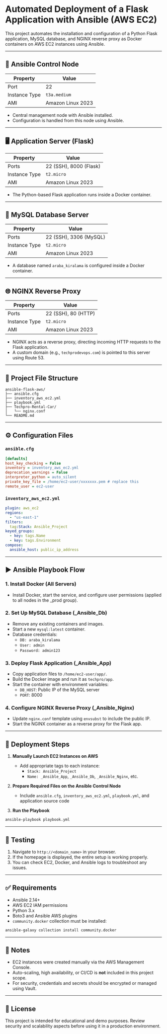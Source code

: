 # Automated Deployment of a Flask Application with Ansible (AWS EC2)

This project automates the installation and configuration of a Python Flask application, MySQL database, and NGINX reverse proxy as Docker containers on AWS EC2 instances using Ansible.

---

## 🔧 Ansible Control Node

| Property      | Value             |
| ------------- | ----------------- |
| Port          | 22                |
| Instance Type | `t3a.medium`      |
| AMI           | Amazon Linux 2023 |

- Central management node with Ansible installed.
- Configuration is handled from this node using Ansible.

---

## 🖥️ Application Server (Flask)

| Property      | Value                  |
| ------------- | ---------------------- |
| Ports         | 22 (SSH), 8000 (Flask) |
| Instance Type | `t2.micro`             |
| AMI           | Amazon Linux 2023      |

- The Python-based Flask application runs inside a Docker container.

---

## 📂 MySQL Database Server

| Property      | Value                  |
| ------------- | ---------------------- |
| Ports         | 22 (SSH), 3306 (MySQL) |
| Instance Type | `t2.micro`             |
| AMI           | Amazon Linux 2023      |

- A database named `araba_kiralama` is configured inside a Docker container.

---

## 🌐 NGINX Reverse Proxy

| Property      | Value               |
| ------------- | ------------------- |
| Ports         | 22 (SSH), 80 (HTTP) |
| Instance Type | `t2.micro`          |
| AMI           | Amazon Linux 2023   |

- NGINX acts as a reverse proxy, directing incoming HTTP requests to the Flask application.
- A custom domain (e.g., `techprodevops.com`) is pointed to this server using Route 53.

---

## 📁 Project File Structure

```
ansible-flask-aws/
├── ansible.cfg
├── inventory_aws_ec2.yml
├── playbook.yml
├── Techpro-Rental-Car/
│   └── nginx.conf
└── README.md
```

---

## ⚙️ Configuration Files

### `ansible.cfg`

```ini
[defaults]
host_key_checking = False
inventory = inventory_aws_ec2.yml
deprecation_warnings = False
interpreter_python = auto_silent
private_key_file = /home/ec2-user/xxxxxxx.pem # replace this
remote_user = ec2-user
```

### `inventory_aws_ec2.yml`

```yaml
plugin: aws_ec2
regions:
  - "us-east-1"
filters:
  tag:Stack: Ansible_Project
keyed_groups:
  - key: tags.Name
  - key: tags.Environment
compose:
  ansible_host: public_ip_address
```

---

## ▶️ Ansible Playbook Flow

### 1. **Install Docker (All Servers)**

- Install Docker, start the service, and configure user permissions (applied to all nodes in the \_prod group).

### 2. **Set Up MySQL Database (\_Ansible\_Db)**

- Remove any existing containers and images.
- Start a new `mysql:latest` container.
- Database credentials:
  - `DB: araba_kiralama`
  - `User: admin`
  - `Password: admin123`

### 3. **Deploy Flask Application (\_Ansible\_App)**

- Copy application files to `/home/ec2-user/app/`.
- Build the Docker image and run it as `techpro/app`.
- Start the container with environment variables:
  - `DB_HOST`: Public IP of the MySQL server
  - `PORT`: 8000

### 4. **Configure NGINX Reverse Proxy (\_Ansible\_Nginx)**

- Update `nginx.conf` template using `envsubst` to include the public IP.
- Start the NGINX container as a reverse proxy for the Flask app.

---

## 🚀 Deployment Steps

1. **Manually Launch EC2 Instances on AWS**

   - Add appropriate tags to each instance:
     - `Stack: Ansible_Project`
     - `Name: _Ansible_App`, `_Ansible_Db`, `_Ansible_Nginx`, etc.

2. **Prepare Required Files on the Ansible Control Node**

   - Include `ansible.cfg`, `inventory_aws_ec2.yml`, `playbook.yml`, and application source code

3. **Run the Playbook**

```bash
ansible-playbook playbook.yml
```

---

## 🧪 Testing

1. Navigate to `http://<domain_name>` in your browser.
2. If the homepage is displayed, the entire setup is working properly.
3. You can check EC2, Docker, and Ansible logs to troubleshoot any issues.

---

## ✅ Requirements

- Ansible 2.14+
- AWS EC2 IAM permissions
- Python 3.x
- Boto3 and Ansible AWS plugins
- `community.docker` collection must be installed:

```bash
ansible-galaxy collection install community.docker
```

---

## 📌 Notes

- EC2 instances were created manually via the AWS Management Console.
- Auto-scaling, high availability, or CI/CD is **not** included in this project scope.
- For security, credentials and secrets should be encrypted or managed using Vault.

---

## 📜 License

This project is intended for educational and demo purposes. Review security and scalability aspects before using it in a production environment.

